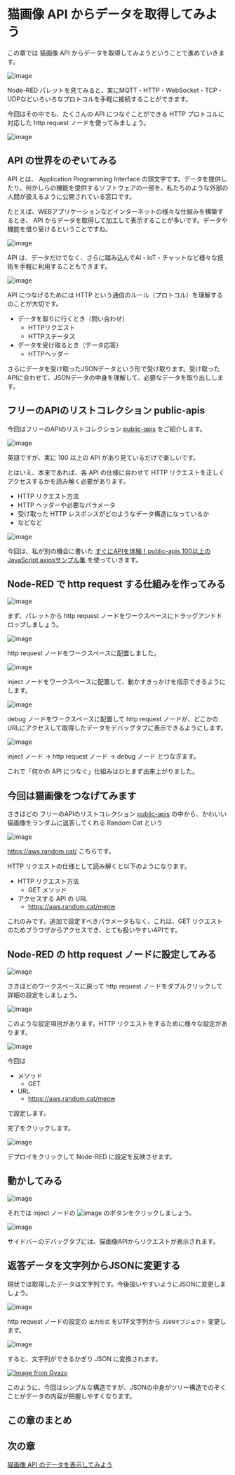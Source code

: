 # 猫画像 API からデータを取得してみよう

この章では 猫画像 API からデータを取得してみようということで進めていきます。

![image](https://i.gyazo.com/364cbe715eccee492a9480e772535318.png)

Node-RED パレットを見てみると、実にMQTT・HTTP・WebSocket・TCP・UDPなどいろいろなプロトコルを手軽に接続することができます。

今回はその中でも、たくさんの API につなぐことができる HTTP プロトコルに対応した http request ノードを使ってみましょう。

![image](https://i.gyazo.com/36ef8dd43559913b54a2a5712c3ee376.png)

## API の世界をのぞいてみる

API とは、 Application Programming Interface の頭文字です。データを提供したり、何かしらの機能を提供するソフトウェアの一部を、私たちのような外部の人間が扱えるように公開されている窓口です。

たとえば、WEBアプリケーションなどインターネットの様々な仕組みを構築するとき、 API からデータを取得して加工して表示することが多いです。データや機能を借り受けるということですね。

![image](https://i.gyazo.com/fdad42d082b6fc15b0be1030af528dd6.png)

API は、データだけでなく、さらに踏み込んでAI・IoT・チャットなど様々な技術を手軽に利用することもできます。

![image](https://i.gyazo.com/382d040478d18d9e3d7f15188c2cb3f3.png)

API につなげるためには HTTP という通信のルール（プロトコル）を理解するのことが大切です。

* データを取りに行くとき（問い合わせ）
    * HTTPリクエスト
    * HTTPステータス
* データを受け取るとき（データ応答）
    * HTTPヘッダー

さらにデータを受け取ったJSONデータという形で受け取ります。受け取ったAPIに合わせて、JSONデータの中身を理解して、必要なデータを取り出しします。

## フリーのAPIのリストコレクション public-apis

今回はフリーのAPIのリストコレクション [public\-apis](https://github.com/public-apis/public-apis) をご紹介します。

![image](https://i.gyazo.com/ae74f03f1dc5a89503579497a476530a.png)

英語ですが、実に 100 以上の API があり見ているだけで楽しいです。

とはいえ、本来であれば、各 API の仕様に合わせて HTTP リクエストを正しくアクセスするかを読み解く必要があります。

* HTTP リクエスト方法
* HTTP ヘッダーや必要なパラメータ
* 受け取った HTTP レスポンスがどのようなデータ構造になっているか
* などなど

![image](https://i.gyazo.com/09bc50e2b861135f3ab3c829b906f79d.png)

今回は、私が別の機会に書いた [すぐにAPIを体験！public\-apis 100以上のJavaScript axiosサンプル集](https://protoout.studio/posts/public-apis-api-get) を使っていきます。

## Node-RED で http request する仕組みを作ってみる

![image](https://i.gyazo.com/baedc63f4a27f63eb33277aeb49481eb.png)

まず、パレットから http request ノードをワークスペースにドラッグアンドドロップしましょう。

![image](https://i.gyazo.com/c408d12ed4e8cac8f21f908895ec1ba6.png)

http request ノードをワークスペースに配置しました。

![image](https://i.gyazo.com/247a57dbff5c98d92558dc25d8c8a7bb.png)

inject ノードをワークスペースに配置して、動かすきっかけを指示できるようにします。

![image](https://i.gyazo.com/c7fa03567191282fe7dda707b2755b90.png)

debug ノードをワークスペースに配置して http request ノードが、どこかのURLにアクセスして取得したデータをデバッグタブに表示できるようにします。

![image](https://i.gyazo.com/79d9e7553396c09fb9d2daf96a726d20.png)

inject ノード → http request ノード → debug ノード とつなぎます。

これで「何かの API につなぐ」仕組みはひとまず出来上がりました。

## 今回は猫画像をつなげてみます

さきほどの フリーのAPIのリストコレクション [public\-apis](https://github.com/public-apis/public-apis) の中から、かわいい猫画像をランダムに返答してくれる Random Cat という

![image](https://i.gyazo.com/dca6cd0f1ae97e469bbbfb81e19085fc.png)

https://aws.random.cat/ こちらです。

HTTP リクエストの仕様として読み解くと以下のようになります。

* HTTP リクエスト方法
  * GET メソッド
* アクセスする API の URL
  * https://aws.random.cat/meow

これのみです。追加で設定すべきパラメータもなく、これは、GET リクエストのためブラウザからアクセスでき、とても扱いやすいAPIです。

## Node-RED の http request ノードに設定してみる

![image](https://i.gyazo.com/5eedcc78773990656fca5301fbc7acf4.png)

さきほどのワークスペースに戻って http request ノードをダブルクリックして詳細の設定をしましょう。

![image](https://i.gyazo.com/01180438ef52a518cf184d32394cbd86.png)

このような設定項目があります。HTTP リクエストをするために様々な設定があります。

![image](https://i.gyazo.com/ace03d6fefff738b0df25119c855e122.png)

今回は

* メソッド
  * GET
* URL
  * https://aws.random.cat/meow

で設定します。

完了をクリックします。

![image](https://i.gyazo.com/2bdb7bcee8bd0219254ac90c8fe8e91f.png)

デプロイをクリックして Node-RED に設定を反映させます。

## 動かしてみる

![image](https://i.gyazo.com/d02727178bb7fb092a36642e2eb0d9ee.png)

それでは inject ノードの ![image](https://i.gyazo.com/917722feaa1444c55f1a19ece002757d.png) のボタンをクリックしましょう。

![image](https://i.gyazo.com/43f320285579e73bfd807acb52699805.png)

サイドバーのデバッグタブには、猫画像APIからリクエストが表示されます。

## 返答データを文字列からJSONに変更する

現状では取得したデータは文字列です。今後扱いやすいようにJSONに変更しましょう。

![image](https://i.gyazo.com/7ad33f4cec6e1be03622557bd9af245e.png)

http request ノードの設定の `出力形式` をUTF文字列から `JSONオブジェクト` 変更します。

![image](https://i.gyazo.com/d51b5faaace99acf648a267bb27b91c9.png)

すると、文字列ができるかぎり JSON に変換されます。

[![Image from Gyazo](https://i.gyazo.com/419a64aecb7753fa7cfe646155910dab.gif)](https://gyazo.com/419a64aecb7753fa7cfe646155910dab)

このように、今回はシンプルな構造ですが、JSONの中身がツリー構造でのぞくことがデータの内容が把握しやすくなります。

## この章のまとめ

## 次の章

[猫画像 API のデータを表示してみよう](03_api_visualize.md)